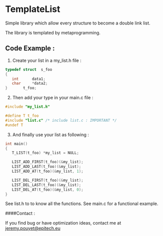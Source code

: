 TemplateList
=============

Simple library which allow every structure to become a double link list.

The library is templated by metaprogramming.

Code Example :
--------------

1. Create your list in a my_list.h file :

```c
typedef struct	s_foo
{
   int		data1;
   char		*data2;
}		t_foo;
```
2. Then add your type in your main.c file :
```c
#include "my_list.h"

#define T t_foo
#include "list.c" /* include list.c : IMPORTANT */
#undef T
```
3. And finally use your list as following :
```c
int	main()
{
   T_LIST(t_foo) *my_list = NULL;

   LIST_ADD_FIRST(t_foo)(&my_list);
   LIST_ADD_LAST(t_foo)(&my_list);
   LIST_ADD_AT(t_foo)(&my_list, 1);

   LIST_DEL_FIRST(t_foo)(&my_list);
   LIST_DEL_LAST(t_foo)(&my_list);
   LIST_DEL_AT(t_foo)(&my_list, 0);
}
```
See list.h to to know all the functions.
See main.c for a functional example.

####Contact :

If you find bug or have optimization ideas, contact me at jeremy.pouyet@epitech.eu